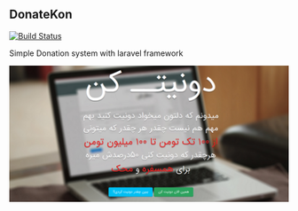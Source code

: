 ## DonateKon

[![Build Status](https://travis-ci.org/laravel/framework.svg)](https://travis-ci.org/laravel/framework)


 Simple Donation system with laravel framework

![HomePage DonateKon](https://raw.githubusercontent.com/omidnikrah/Donatekon/master/Donatekon.png)
